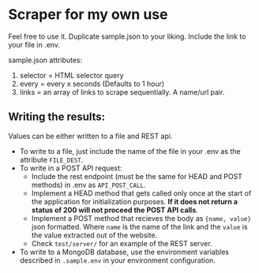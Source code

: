 # Scraper for my own use

Feel free to use it. Duplicate sample.json to your liking. Include the link to your file in .env.

sample.json attributes: 
1. selector = HTML selector query
2. every = every x seconds (Defaults to 1 hour)
3. links = an array of links to scrape sequentially. A name/url pair.

## Writing the results: 
Values can be either written to a file and REST api. 

- To write to a file, just include the name of the file in your .env as the attribute `FILE_DEST`.
- To write in a POST API request:
    - Include the rest endpoint (must be the same for HEAD and POST methods) in .env as `API_POST_CALL`.
    - Implement a HEAD method that gets called only once at the start of the application for initialization purposes. **If it does not return a status of 200 will not proceed the POST API calls**.
    - Implement a POST method that recieves the body as `{name, value}` json formatted. Where `name` is the name of the link and the `value` is the value extracted out of the website.
    - Check `test/server/` for an example of the REST server.
- To write to a MongoDB database, use the environment variables described in `.sample.env` in your environment configuration.
